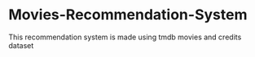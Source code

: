# Movies-Recommendation-System
This recommendation system is made using tmdb movies and credits dataset
